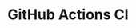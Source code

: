 # GitHub Actions CI
























































































































































































































































































































































































































































































































































































































































































































































































































































































































































































































































































































































































































































































































































































































































































































































































































































































































































































































































































































































































































































































































































































































































































































































































































































































































































































































































































































































































































































































































































































































































































































































































































